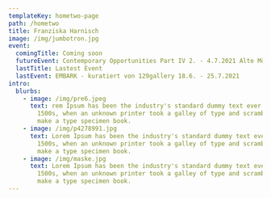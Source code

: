 ```yaml
---
templateKey: hometwo-page
path: /hometwo
title: Franziska Harnisch
image: /img/jumbotron.jpg
event:
  comingTitle: Coming soon
  futureEvent: Contemporary Opportunities Part IV 2. - 4.7.2021 Alte Münze
  lastTitle: Lastest Event
  lastEvent: EMBARK - kuratiert von 129gallery 18.6. - 25.7.2021
intro:
  blurbs:
    - image: /img/pre6.jpeg
      text: rem Ipsum has been the industry's standard dummy text ever since the
        1500s, when an unknown printer took a galley of type and scrambled it to
        make a type specimen book.
    - image: /img/p4278991.jpg
      text: Lorem Ipsum has been the industry's standard dummy text ever since the
        1500s, when an unknown printer took a galley of type and scrambled it to
        make a type specimen book.
    - image: /img/maske.jpg
      text: Lorem Ipsum has been the industry's standard dummy text ever since the
        1500s, when an unknown printer took a galley of type and scrambled it to
        make a type specimen book.
---
```

